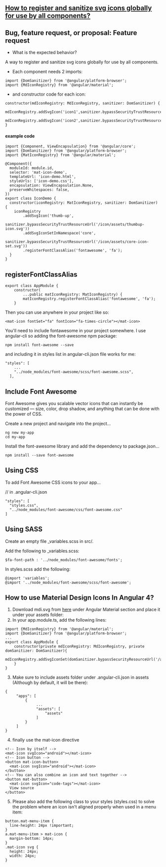 [How to register and sanitize svg icons globally for use by all components?](https://github.com/angular/material2/issues/2610)
---
## Bug, feature request, or proposal: Feature request

- What is the expected behavior?

A way to register and sanitize svg icons globally for use by all components.

- Each component needs 2 imports:

```
import {DomSanitizer} from '@angular/platform-browser';
import {MdIconRegistry} from '@angular/material';
```

- and constructor code for each icon:

```
constructor(mdIconRegistry: MdIconRegistry, sanitizer: DomSanitizer) {
    mdIconRegistry.addSvgIcon('icon1',sanitizer.bypassSecurityTrustResourceUrl('assets/icon1.svg'));
    mdIconRegistry.addSvgIcon('icon2',sanitizer.bypassSecurityTrustResourceUrl('assets/icon2.svg'));
}
```

#### example code

```
import {Component, ViewEncapsulation} from '@angular/core';
import {DomSanitizer} from '@angular/platform-browser';
import {MatIconRegistry} from '@angular/material';

@Component({
  moduleId: module.id,
  selector: 'mat-icon-demo',
  templateUrl: 'icon-demo.html',
  styleUrls: ['icon-demo.css'],
  encapsulation: ViewEncapsulation.None,
  preserveWhitespaces: false,
})
export class IconDemo {
  constructor(iconRegistry: MatIconRegistry, sanitizer: DomSanitizer) {
    iconRegistry
        .addSvgIcon('thumb-up',
            sanitizer.bypassSecurityTrustResourceUrl('/icon/assets/thumbup-icon.svg'))
        .addSvgIconSetInNamespace('core',
            sanitizer.bypassSecurityTrustResourceUrl('/icon/assets/core-icon-set.svg'))
        .registerFontClassAlias('fontawesome', 'fa');
  }
}
```

registerFontClassAlias
---
```
export class AppModule {
    constructor(
        ...public matIconRegistry: MatIconRegistry) {
        matIconRegistry.registerFontClassAlias('fontawesome', 'fa');
    }
```

Then you can use anywhere in your project like so:

```
<mat-icon fontSet="fa" fontIcon="fa-times-circle"></mat-icon>
```


You'll need to include fontawesome in your project somewhere. I use angular-cli so adding the font-awesome npm package:

```
npm install font-awesome --save
```

and including it in styles list in angular-cli.json file works for me:

```
"styles": [
    ...
    "../node_modules/font-awesome/scss/font-awesome.scss",
  ],
```

Include Font Awesome
---

Font Awesome gives you scalable vector icons that can instantly be customized — size, color, drop shadow, and anything that can be done with the power of CSS.

Create a new project and navigate into the project...

```
ng new my-app
cd my-app
```

Install the font-awesome library and add the dependency to package.json...

```
npm install --save font-awesome
```

## Using CSS

To add Font Awesome CSS icons to your app...

// in .angular-cli.json

```
"styles": [
  "styles.css",
  "../node_modules/font-awesome/css/font-awesome.css"
]
```

## Using SASS

Create an empty file _variables.scss in src/.

Add the following to _variables.scss:

```
$fa-font-path : '../node_modules/font-awesome/fonts';
```

In styles.scss add the following:

```
@import 'variables';
@import '../node_modules/font-awesome/scss/font-awesome';
```

How to use Material Design Icons In Angular 4?
---
1. Download mdi.svg from [here](https://materialdesignicons.com/getting-started) under Angular Material section and place it under your assets folder: 
2. In your app.module.ts, add the following lines:

```
import {MdIconRegistry} from '@angular/material';
import {DomSanitizer} from '@angular/platform-browser';
...
export class AppModule {
    constructor(private mdIconRegistry: MdIconRegistry, private domSanitizer: DomSanitizer){
        mdIconRegistry.addSvgIconSet(domSanitizer.bypassSecurityResourceUrl('/assets/mdi.svg'));
    }
}
```
3. Make sure to include assets folder under .angular-cli.json in assets (Although by default, it will be there):
```
{
     "apps": [
         {
              ...
              "assets": [
                  "assets"
              ]
         }
     ]
}
```
4. finally use the mat-icon directive
```
<!-- Icon by itself -->
<mat-icon svgIcon="android"></mat-icon>
<!-- Icon button -->
<button mat-icon-button>
  <mat-icon svgIcon="android"></mat-icon>
</button>
<!-- You can also combine an icon and text together -->
<button mat-button>
  <mat-icon svgIcon="code-tags"></mat-icon>
  View source
</button>
```

5. Please also add the following class to your styles (styles.css) to solve the problem where an icon isn't aligned properly when used in a menu item:
```
button.mat-menu-item {
  line-height: 24px !important;
}
a.mat-menu-item > mat-icon {
  margin-bottom: 14px;
}
.mat-icon svg {
  height: 24px;
  width: 24px;
}
```
